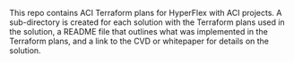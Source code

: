 This repo contains ACI Terraform plans for HyperFlex with ACI projects. A sub-directory is created for each solution with the Terraform plans used in the solution, a README file that outlines what was implemented in the Terraform plans, and a link to the CVD or whitepaper for details on the solution. 
